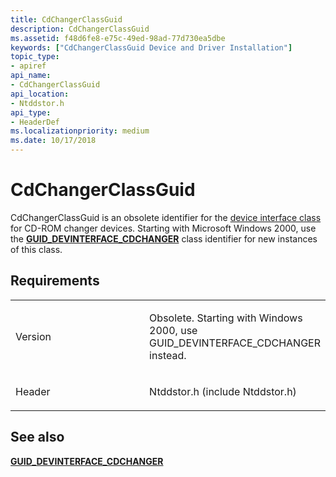 ```yaml
---
title: CdChangerClassGuid
description: CdChangerClassGuid
ms.assetid: f48d6fe8-e75c-49ed-98ad-77d730ea5dbe
keywords: ["CdChangerClassGuid Device and Driver Installation"]
topic_type:
- apiref
api_name:
- CdChangerClassGuid
api_location:
- Ntddstor.h
api_type:
- HeaderDef
ms.localizationpriority: medium
ms.date: 10/17/2018
---
```


# CdChangerClassGuid


CdChangerClassGuid is an obsolete identifier for the [device interface class](https://msdn.microsoft.com/library/windows/hardware/ff541339) for CD-ROM changer devices. Starting with Microsoft Windows 2000, use the [**GUID_DEVINTERFACE_CDCHANGER**](guid-devinterface-cdchanger.md) class identifier for new instances of this class.

Requirements
------------

<table>
<colgroup>
<col width="50%" />
<col width="50%" />
</colgroup>
<tbody>
<tr class="odd">
<td align="left"><p>Version</p></td>
<td align="left"><p>Obsolete. Starting with Windows 2000, use GUID_DEVINTERFACE_CDCHANGER instead.</p></td>
</tr>
<tr class="even">
<td align="left"><p>Header</p></td>
<td align="left">Ntddstor.h (include Ntddstor.h)</td>
</tr>
</tbody>
</table>

## See also


[**GUID_DEVINTERFACE_CDCHANGER**](guid-devinterface-cdchanger.md)

 

 






